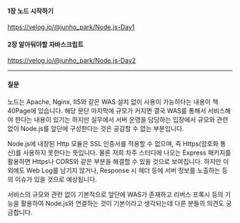 #### 1장 노드 시작하기
https://velog.io/@junho_park/Node.js-Day1

#### 2장 알아둬야할 자바스크립트
https://velog.io/@junho_park/Node.js-Day2

---
#### 질문
노드는 Apache, Nginx, IIS와 같은 WAS 설치 없이 사용이 가능하다는 내용이 책 40Page에 있습니다.
해당 문단 마지막에 규모가 커지면 결국 WAS를 통해서 서비스해야 한다는 내용이 있기는 하지만 실무에서 서버 운영을 담당하는 입장에서 규모와 관련 없이 Node.js를 앞단에 구성한다는 것은 공감할 수 없는 부분입니다.

Node.js에 내장된 Http 모듈은 SSL 인증서를 적용할 수 없으며, 즉 Https(암호화 통신)를 사용하지 못한다는 뜻입니다.
물론 저희 차주 스터디에 나오는 Express 패키지를 활용하면 Https나 CORS와 같은 부분을 해결할 수 있을 것으로 보여집니다.
하지만 이외에도 Web Log를 남기지 않거나, Response 시 헤더 등에 서버 정보를 노출하는 등의 이슈가 있을 것으로 예상됩니다.

서비스의 규모와 관련 없이 기본적으로 앞단에 WAS가 존재하고 리버스 프록시 등의 기능을 활용하여 Node.js와 연결하는 것이 기본이라고 생각되는데 다른 분들의 의견도 궁금합니다.